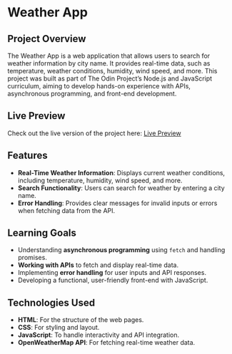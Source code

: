 # Weather App

## Project Overview

The Weather App is a web application that allows users to search for weather information by city name. It provides real-time data, such as temperature, weather conditions, humidity, wind speed, and more. This project was built as part of The Odin Project’s Node.js and JavaScript curriculum, aiming to develop hands-on experience with APIs, asynchronous programming, and front-end development.

## Live Preview

Check out the live version of the project here:  [Live Preview](https://pdlif.github.io/weather-app-TOP/)

## Features

- **Real-Time Weather Information**: Displays current weather conditions, including temperature, humidity, wind speed, and more.
- **Search Functionality**: Users can search for weather by entering a city name.
- **Error Handling**: Provides clear messages for invalid inputs or errors when fetching data from the API.

## Learning Goals

- Understanding **asynchronous programming** using `fetch` and handling promises.
- **Working with APIs** to fetch and display real-time data.
- Implementing **error handling** for user inputs and API responses.
- Developing a functional, user-friendly front-end with JavaScript.

## Technologies Used

- **HTML**: For the structure of the web pages.
- **CSS**: For styling and layout.
- **JavaScript**: To handle interactivity and API integration.
- **OpenWeatherMap API**: For fetching real-time weather data.
